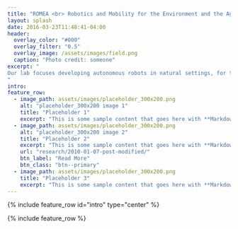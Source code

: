 ```yaml
---
title: "ROMEA <br> Robotics and Mobility for the Environment and the Agriculture"
layout: splash
date: 2016-03-23T11:48:41-04:00
header:
  overlay_color: "#000"
  overlay_filter: "0.5"
  overlay_image: /assets/images/field.png
  caption: "Photo credit: someone"
excerpt: "
Our lab focuses developing autonomous robots in natural settings, for the ecological transition in agriculture and environmental surveying.
"
intro: 
feature_row:
  - image_path: assets/images/placeholder_300x200.png
    alt: "placeholder_300x200 image 1"
    title: "Placeholder 1"
    excerpt: "This is some sample content that goes here with **Markdown** formatting."
  - image_path: assets/images/placeholder_300x200.png
    alt: "placeholder_300x200 image 2"
    title: "Placeholder 2"
    excerpt: "This is some sample content that goes here with **Markdown** formatting."
    url: "research/2010-01-07-post-modified/"
    btn_label: "Read More"
    btn_class: "btn--primary"
  - image_path: assets/images/placeholder_300x200.png
    title: "Placeholder 3"
    excerpt: "This is some sample content that goes here with **Markdown** formatting."
---
```


{% include feature_row id="intro" type="center" %}

{% include feature_row %}

<!--
# ========================================================================================================
# TEMPLATE BELOW, DON'T MODIFY, ONLY COPY=================================================================
# ========================================================================================================
# feature_row2:
#   - image_path: assets/images/placeholder_300x200.png
#     alt: "placeholder_300x200 image 2"
#     title: "Placeholder Image Left Aligned"
#     excerpt: 'This is some sample content that goes here with **Markdown** formatting. Left aligned with `type="left"`'
#     url: "#test-link"
#     btn_label: "Read More"
#     btn_class: "btn--primary"
# feature_row3:
#   - image_path: assets/images/placeholder_300x200.png
#     alt: "placeholder_300x200 image 2"
#     title: "Placeholder Image Right Aligned"
#     excerpt: 'This is some sample content that goes here with **Markdown** formatting. Right aligned with `type="right"`'
#     url: "#test-link"
#     btn_label: "Read More"
#     btn_class: "btn--primary"
# feature_row4:
#   - image_path: assets/images/placeholder_300x200.png
#     image_caption: "Image courtesy of [Unsplash](https://unsplash.com/)"
#     alt: "placeholder_300x200 image 2"
#     title: "Placeholder Image Center Aligned"
#     excerpt: 'This is some sample content that goes here with **Markdown** formatting. Centered with `type="center"`'
#     url: "#test-link"
#     btn_label: "Read More"
#     btn_class: "btn--primary"

# {% include feature_row id="feature_row2" type="left" %}

# {% include feature_row id="feature_row3" type="right" %}

# {% include feature_row id="feature_row4" type="center" %}
-->
